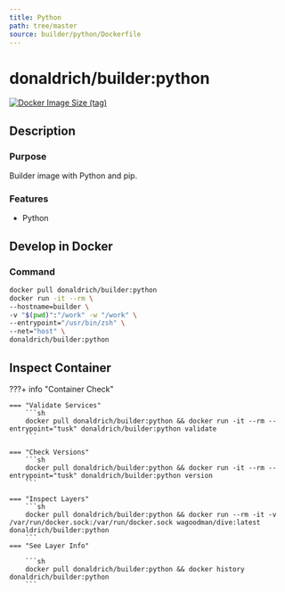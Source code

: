 ```yaml
---
title: Python
path: tree/master
source: builder/python/Dockerfile
---
```


# donaldrich/builder:python

[![Docker Image Size (tag)](https://img.shields.io/docker/image-size/donaldrich/builder/python?color=blue&label=size&logo=docker&style=flat-square)](https://hub.docker.com/r/donaldrich/builder/python)

## Description

### Purpose

Builder image with Python and pip.

### Features

- Python

## Develop in Docker

### Command

```sh
docker pull donaldrich/builder:python
docker run -it --rm \
--hostname=builder \
-v "$(pwd)":"/work" -w "/work" \
--entrypoint="/usr/bin/zsh" \
--net="host" \
donaldrich/builder:python
```

## Inspect Container

???+ info "Container Check"

    === "Validate Services"
        ```sh
        docker pull donaldrich/builder:python && docker run -it --rm --entrypoint="tusk" donaldrich/builder:python validate
        ```

    === "Check Versions"
        ```sh
        docker pull donaldrich/builder:python && docker run -it --rm --entrypoint="tusk" donaldrich/builder:python version
        ```

    === "Inspect Layers"
        ```sh
        docker pull donaldrich/builder:python && docker run --rm -it -v /var/run/docker.sock:/var/run/docker.sock wagoodman/dive:latest donaldrich/builder:python
        ```
    === "See Layer Info"

        ```sh
        docker pull donaldrich/builder:python && docker history donaldrich/builder:python
        ```
